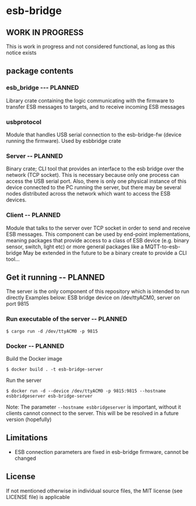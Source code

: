 # esb-bridge

## WORK IN PROGRESS
This is work in progress and not considered functional, as long as this notice exists

## package contents

### esb_bridge --- PLANNED
Library crate containing the logic communicating with the firmware to transfer ESB messages to targets, and to receive 
incoming ESB messages

### usbprotocol
Module that handles USB serial connection to the esb-bridge-fw (device running the firmware). Used by esbbridge crate

### Server -- PLANNED
Binary crate; CLI tool that provides an interface to the esb bridge over the network (TCP socket). 
This is necessary because only one process can access the USB serial port. Also, there is only one physical instance of 
this device connected to the PC running the server, but there may be several nodes distributed across the network which 
want to access the ESB devices.

### Client -- PLANNED
Module that talks to the server over TCP socket in order to send and receive ESB messages. 
This component can be used by end-point implementations, meaning packages that provide access to a class of 
ESB device (e.g. binary sensor, switch, light etc) or more general packages like a MQTT-to-esb-bridge
May be extended in the future to be a binary create to provide a CLI tool...

## Get it running -- PLANNED
The server is the only component of this repository which is intended to run directly
Examples below: ESB bridge device on /dev/ttyACM0, server on port 9815

### Run executable of the server -- PLANNED
```
$ cargo run -d /dev/ttyACM0 -p 9815
```

### Docker -- PLANNED
Build the Docker image
```
$ docker build . -t esb-bridge-server
```

Run the server
```
$ docker run -d --device /dev/ttyACM0 -p 9815:9815 --hostname esbbridgeserver esb-bridge-server
```
Note: The parameter `--hostname esbbridgeserver` is important, without it clients cannot connect to the server. This will be be resolved in a future version (hopefully)


## Limitations
* ESB connection parameters are fixed in esb-bridge firmware, cannot be changed

## License
If not mentioned otherwise in individual source files, the MIT license (see LICENSE file) is applicable